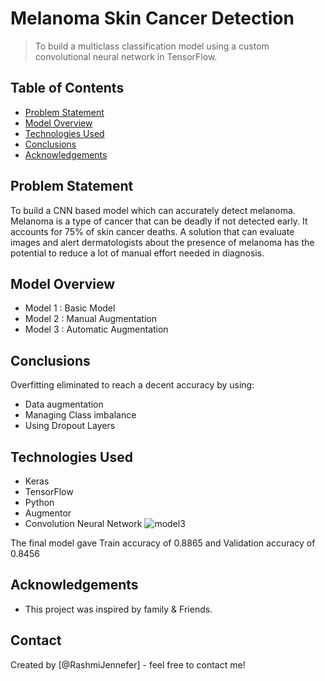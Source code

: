 # Melanoma Skin Cancer Detection
> To build a multiclass classification model using a custom convolutional neural network in TensorFlow.


## Table of Contents
* [Problem Statement](#problem-statement)
* [Model Overview](#Model-overview)
* [Technologies Used](#technologies-used)
* [Conclusions](#conclusions)
* [Acknowledgements](#acknowledgements)

<!-- You can include any other section that is pertinent to your problem -->

## Problem Statement
To build a CNN based model which can accurately detect melanoma. Melanoma is a type of cancer that can be deadly if not detected early. It accounts for 75% of skin cancer deaths. A solution that can evaluate images and alert dermatologists about the presence of melanoma has the potential to reduce a lot of manual effort needed in diagnosis.

<!-- You don't have to answer all the questions - just the ones relevant to your project. -->

## Model Overview
- Model 1 : Basic Model
- Model 2 : Manual Augmentation
- Model 3 : Automatic Augmentation
 
## Conclusions
Overfitting eliminated to reach a decent accuracy by using:
- Data augmentation
- Managing Class imbalance
- Using Dropout Layers


<!-- You don't have to answer all the questions - just the ones relevant to your project. -->


## Technologies Used
- Keras
- TensorFlow
- Python
- Augmentor
- Convolution Neural Network
![model3](https://user-images.githubusercontent.com/102295422/190107156-461528ad-0997-4e59-8bec-38d19a14aced.png)

The final model gave Train accuracy of 0.8865 and Validation accuracy of 0.8456
<!-- As the libraries versions keep on changing, it is recommended to mention the version of library used in this project -->

## Acknowledgements
- This project was inspired by family & Friends.


## Contact
Created by [@RashmiJennefer] - feel free to contact me!


<!-- Optional -->
<!-- ## License -->
<!-- This project is open source and available under the [... License](). -->

<!-- You don't have to include all sections - just the one's relevant to your project -->
